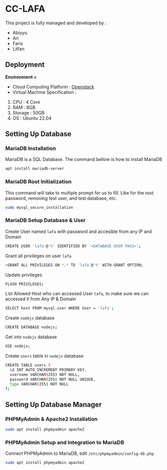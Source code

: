 # CC-LAFA

This project is fully managed and developed by :
- Abiyyu
- Ari
- Faris
- Litfan

## Deployment

**Environment =**

- Cloud Computing Platform : [Openstack](https://console.adaptivenetworklab.org)
- Virtual Machine Specification :
1. CPU : 4 Core
2. RAM : 8GB
3. Storage : 50GB
4. OS : Ubuntu 22.04

## Setting Up Database

### MariaDB Installation

MariaDB is a SQL Database. The command bellow is how to install MariaDB

```bash
apt install mariadb-server
```

### MariaDB Root Initialization
This command will take to multiple prompt for us to fill. Like for the root password, removing test user, and test database, etc.

```bash
sudo mysql_secure_installation
```

### MariaDB Setup Database & User

Create User named `lafa` with password and accesible from any IP and Domain
```bash
CREATE USER 'lafa'@'%' IDENTIFIED BY '<DATABASE USER PASS>';
```

Grant all privileges on user `lafa`
```bash
>GRANT ALL PRIVILEGES ON *.* TO 'lafa'@'%' WITH GRANT OPTION;
```

Update privileges
```bash
FLUSH PRIVILEGES;
```

List Allowed Host who can accessed User `lafa`, to make sure we can accessed it from Any IP & Domain
```bash
SELECT host FROM mysql.user WHERE User = 'lafa';
```

Create `nodejs` database
```bash
CREATE DATABASE nodejs;
```

Get into `nodejs` database
```bash
USE nodejs;
```

Create `users` table in `nodejs` database
```bash
CREATE TABLE users (
  id INT AUTO_INCREMENT PRIMARY KEY,
  username VARCHAR(255) NOT NULL,
  password VARCHAR(255) NOT NULL UNIQUE,
  type VARCHAR(255) NOT NULL
);
```

## Setting Up Database Manager

### PHPMyAdmin & Apache2 Installation

```bash
sudo apt install phpmyadmin apache2
```

### PHPMyAdmin Setup and Integration to MariaDB

Connect PHPMyAdmin to MariaDB, edit `/etc/phpmyadmin/config-db.php`
```bash
sudo apt install phpmyadmin apache2
```